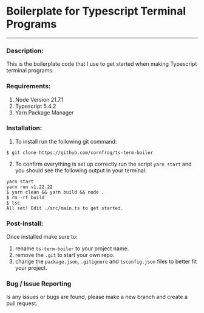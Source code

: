 # Boilerplate for Typescript Terminal Programs
---
### Description:
This is the boilerplate code that I use to get started when making Typescript terminal programs.

### Requirements:
1. Node Version 21.7.1
2. Typescript 5.4.2
3. Yarn Package Manager

### Installation:
1. To install run the following git command: 
```
$ git clone https://github.com/cornfrog/ts-term-boiler
```
2. To confirm everything is set up correctly run the script ```yarn start``` and you should see the following output in  your terminal: 
```
yarn start
yarn run v1.22.22
$ yarn clean && yarn build && node .
$ rm -rf build
$ tsc
All set! Edit ./src/main.ts to get started.
```

### Post-Install:
Once installed make sure to:
1. rename ```ts-term-boiler``` to your project name. 
2. remove the ```.git``` to start your own repo.
3. change the ```package.json```, ```.gitignore``` and ```tsconfig.json``` files to better fit your project. 

### Bug / Issue Reporting 
Is any issues or bugs are found, please make a new branch and create a pull request.
